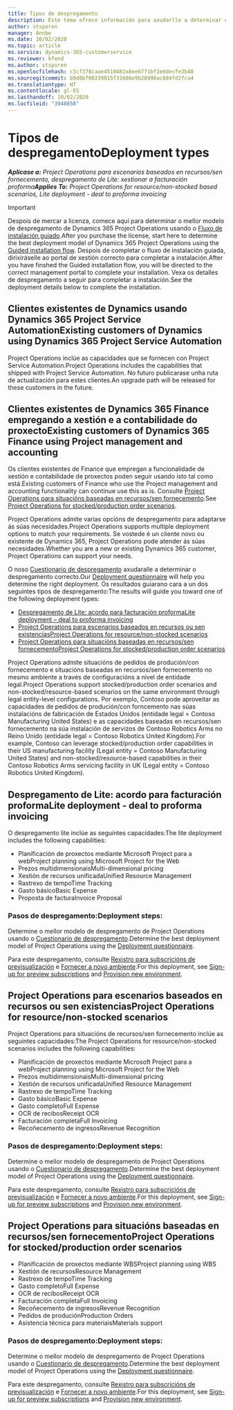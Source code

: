```yaml
---
title: Tipos de despregamento
description: Este tema ofrece información para axudarlle a determinar o tipo de despregamento correcto das operacións do proxecto para a súa empresa.
author: stsporen
manager: Annbe
ms.date: 10/02/2020
ms.topic: article
ms.service: dynamics-365-customerservice
ms.reviewer: kfend
ms.author: stsporen
ms.openlocfilehash: c3cf378caae4510482a8ee6771bf2e6decfe3b48
ms.sourcegitcommit: b9d8bf00239815f31686e9b28998ac684fd2fca4
ms.translationtype: HT
ms.contentlocale: gl-ES
ms.lasthandoff: 10/02/2020
ms.locfileid: "3948858"
---
```

# <a name="deployment-types"></a><span data-ttu-id="d5b47-103">Tipos de despregamento</span><span class="sxs-lookup"><span data-stu-id="d5b47-103">Deployment types</span></span>

<span data-ttu-id="d5b47-104">_**Aplícase a:** Project Operations para escenarios baseados en recursos/sen fornecemento, despregamento de Lite: xestionar a facturación proforma_</span><span class="sxs-lookup"><span data-stu-id="d5b47-104">_**Applies To:** Project Operations for resource/non-stocked based scenarios, Lite deployment - deal to proforma invoicing_</span></span>

> [!IMPORTANT]
> <span data-ttu-id="d5b47-105">Despois de mercar a licenza, comece aquí para determinar o mellor modelo de despregamento de Dynamics 365 Project Operations usando o [Fluxo de instalación guiado](https://aka.ms/provisionprojectoperations).</span><span class="sxs-lookup"><span data-stu-id="d5b47-105">After you purchase the license, start here to determine the best deployment model of Dynamics 365 Project Operations using the [Guided installation flow](https://aka.ms/provisionprojectoperations).</span></span>
> <span data-ttu-id="d5b47-106">Despois de completar o fluxo de instalación guiada, dirixiráselle ao portal de xestión correcto para completar a instalación.</span><span class="sxs-lookup"><span data-stu-id="d5b47-106">After you have finshed the Guided installation flow, you will be directed to the correct management portal to complete your installation.</span></span> <span data-ttu-id="d5b47-107">Vexa os detalles de despregamento a seguir para completar a instalación.</span><span class="sxs-lookup"><span data-stu-id="d5b47-107">See the deployment details below to complete the installation.</span></span>


## <a name="existing-customers-of-dynamics-using-dynamics-365-project-service-automation"></a><span data-ttu-id="d5b47-108">Clientes existentes de Dynamics usando Dynamics 365 Project Service Automation</span><span class="sxs-lookup"><span data-stu-id="d5b47-108">Existing customers of Dynamics using Dynamics 365 Project Service Automation</span></span>
<span data-ttu-id="d5b47-109">Project Operations inclúe as capacidades que se fornecen con Project Service Automation.</span><span class="sxs-lookup"><span data-stu-id="d5b47-109">Project Operations includes the capabilities that shipped with Project Service Automation.</span></span> <span data-ttu-id="d5b47-110">No futuro publicarase unha ruta de actualización para estes clientes.</span><span class="sxs-lookup"><span data-stu-id="d5b47-110">An upgrade path will be released for these customers in the future.</span></span>

## <a name="existing-customers-of-dynamics-365-finance-using-project-management-and-accounting"></a><span data-ttu-id="d5b47-111">Clientes existentes de Dynamics 365 Finance empregando a xestión e a contabilidade do proxecto</span><span class="sxs-lookup"><span data-stu-id="d5b47-111">Existing customers of Dynamics 365 Finance using Project management and accounting</span></span> 

<span data-ttu-id="d5b47-112">Os clientes existentes de Finance que empregan a funcionalidade de xestión e contabilidade de proxectos poden seguir usando isto tal como está.</span><span class="sxs-lookup"><span data-stu-id="d5b47-112">Existing customers of Finance who use the Project management and accounting functionality can continue use this as is.</span></span> <span data-ttu-id="d5b47-113">Consulte [Project Operations para situacións baseadas en recursos/sen fornecemento](#pma).</span><span class="sxs-lookup"><span data-stu-id="d5b47-113">See [Project Operations for stocked/production order scenarios](#pma).</span></span>

<span data-ttu-id="d5b47-114">Project Operations admite varias opcións de despregamento para adaptarse ás súas necesidades.</span><span class="sxs-lookup"><span data-stu-id="d5b47-114">Project Operations supports multiple deployment options to match your requirements.</span></span> <span data-ttu-id="d5b47-115">Se vostede é un cliente novo ou existente de Dynamics 365, Project Operations pode atender ás súas necesidades.</span><span class="sxs-lookup"><span data-stu-id="d5b47-115">Whether you are a new or existing Dynamics 365 customer, Project Operations can support your needs.</span></span>

<span data-ttu-id="d5b47-116">O noso [Cuestionario de despregamento](https://aka.ms/provisionprojectoperations) axudaralle a determinar o despregamento correcto.</span><span class="sxs-lookup"><span data-stu-id="d5b47-116">Our [Deployment questionnaire](https://aka.ms/provisionprojectoperations) will help you determine the right deployment.</span></span> <span data-ttu-id="d5b47-117">Os resultados guiarano cara a un dos seguintes tipos de despregamento:</span><span class="sxs-lookup"><span data-stu-id="d5b47-117">The results will guide you toward one of the following deployment types:</span></span>

- [<span data-ttu-id="d5b47-118">Despregamento de Lite: acordo para facturación proforma</span><span class="sxs-lookup"><span data-stu-id="d5b47-118">Lite deployment – deal to proforma invoicing</span></span>](#lite)
- [<span data-ttu-id="d5b47-119">Project Operations para escenarios baseados en recursos ou sen existencias</span><span class="sxs-lookup"><span data-stu-id="d5b47-119">Project Operations for resource/non-stocked scenarios</span></span>](#integrated)
- [<span data-ttu-id="d5b47-120">Project Operations para situacións baseadas en recursos/sen fornecemento</span><span class="sxs-lookup"><span data-stu-id="d5b47-120">Project Operations for stocked/production order scenarios</span></span>](#pma)

<span data-ttu-id="d5b47-121">Project Operations admite situacións de pedidos de produción/con fornecemento e situacións baseadas en recursos/sen fornecemento no mesmo ambiente a través de configuracións a nivel de entidade legal.</span><span class="sxs-lookup"><span data-stu-id="d5b47-121">Project Operations support stocked/production order scenarios and non-stocked/resource-based scenarios on the same environment through legal entity-level configurations.</span></span> <span data-ttu-id="d5b47-122">Por exemplo, Contoso pode aproveitar as capacidades de pedidos de produción/con forncemento nas súas instalacións de fabricación de Estados Unidos (entidade legal = Contoso Manufacturing United States) e as capacidades baseadas en recursos/sen fornecemento na súa instalación de servizos de Contoso Robotics Arms no Reino Unido (entidade legal = Contoso Robotics United Kingdom).</span><span class="sxs-lookup"><span data-stu-id="d5b47-122">For example, Contoso can leverage stocked/production order capabilities in their US manufacturing facility (Legal entity = Contoso Manufacturing United States) and non-stocked/resource-based capabilities in their Contoso Robotics Arms servicing facility in UK (Legal entity = Contoso Robotics United Kingdom).</span></span>

## <a name="a-namelitelite-deployment---deal-to-proforma-invoicing"></a><span data-ttu-id="d5b47-123"><a name="lite"><a/>Despregamento de Lite: acordo para facturación proforma</span><span class="sxs-lookup"><span data-stu-id="d5b47-123"><a name="lite"><a/>Lite deployment - deal to proforma invoicing</span></span>
<span data-ttu-id="d5b47-124">O despregamento lite inclúe as seguintes capacidades:</span><span class="sxs-lookup"><span data-stu-id="d5b47-124">The lite deployment includes the following capabilities:</span></span>

- <span data-ttu-id="d5b47-125">Planificación de proxectos mediante Microsoft Project para a web</span><span class="sxs-lookup"><span data-stu-id="d5b47-125">Project planning using Microsoft Project for the Web</span></span>
- <span data-ttu-id="d5b47-126">Prezos multidimensionais</span><span class="sxs-lookup"><span data-stu-id="d5b47-126">Multi-dimensional pricing</span></span>
- <span data-ttu-id="d5b47-127">Xestión de recursos unificada</span><span class="sxs-lookup"><span data-stu-id="d5b47-127">Unified Resource Management</span></span>
- <span data-ttu-id="d5b47-128">Rastrexo de tempo</span><span class="sxs-lookup"><span data-stu-id="d5b47-128">Time Tracking</span></span>
- <span data-ttu-id="d5b47-129">Gasto básico</span><span class="sxs-lookup"><span data-stu-id="d5b47-129">Basic Expense</span></span>
- <span data-ttu-id="d5b47-130">Proposta de factura</span><span class="sxs-lookup"><span data-stu-id="d5b47-130">Invoice Proposal</span></span>

### <a name="deployment-steps"></a><span data-ttu-id="d5b47-131">Pasos de despregamento:</span><span class="sxs-lookup"><span data-stu-id="d5b47-131">Deployment steps:</span></span>
<span data-ttu-id="d5b47-132">Determine o mellor modelo de despregamento de Project Operations usando o [Cuestionario de despregamento](https://aka.ms/provisionprojectoperations).</span><span class="sxs-lookup"><span data-stu-id="d5b47-132">Determine the best deployment model of Project Operations using the [Deployment questionnaire](https://aka.ms/provisionprojectoperations).</span></span>

<span data-ttu-id="d5b47-133">Para este despregamento, consulte [Rexistro para subscricións de previsualización](lite-preview-subscription-sign-up.md) e [Fornecer a novo ambiente](lite-deployment.md).</span><span class="sxs-lookup"><span data-stu-id="d5b47-133">For this deployment, see [Sign-up for preview subscriptions](lite-preview-subscription-sign-up.md) and [Provision new environment](lite-deployment.md).</span></span> 


## <a name="a-nameintegratedproject-operations-for-resourcenon-stocked-scenarios"></a><span data-ttu-id="d5b47-134"><a name="integrated"><a/>Project Operations para escenarios baseados en recursos ou sen existencias</span><span class="sxs-lookup"><span data-stu-id="d5b47-134"><a name="integrated"><a/>Project Operations for resource/non-stocked scenarios</span></span>
<span data-ttu-id="d5b47-135">Project Operations para situacións de recursos/sen fornecemento inclúe as seguintes capacidades:</span><span class="sxs-lookup"><span data-stu-id="d5b47-135">The Project Operations for resource/non-stocked scenarios includes the following capabilities:</span></span>
  
- <span data-ttu-id="d5b47-136">Planificación de proxectos mediante Microsoft Project para a web</span><span class="sxs-lookup"><span data-stu-id="d5b47-136">Project planning using Microsoft Project for the Web</span></span>
- <span data-ttu-id="d5b47-137">Prezos multidimensionais</span><span class="sxs-lookup"><span data-stu-id="d5b47-137">Multi-dimensional pricing</span></span>
- <span data-ttu-id="d5b47-138">Xestión de recursos unificada</span><span class="sxs-lookup"><span data-stu-id="d5b47-138">Unified Resource Management</span></span>
- <span data-ttu-id="d5b47-139">Rastrexo de tempo</span><span class="sxs-lookup"><span data-stu-id="d5b47-139">Time Tracking</span></span>
- <span data-ttu-id="d5b47-140">Gasto básico</span><span class="sxs-lookup"><span data-stu-id="d5b47-140">Basic Expense</span></span>
- <span data-ttu-id="d5b47-141">Gasto completo</span><span class="sxs-lookup"><span data-stu-id="d5b47-141">Full Expense</span></span>
- <span data-ttu-id="d5b47-142">OCR de recibos</span><span class="sxs-lookup"><span data-stu-id="d5b47-142">Receipt OCR</span></span>
- <span data-ttu-id="d5b47-143">Facturación completa</span><span class="sxs-lookup"><span data-stu-id="d5b47-143">Full Invoicing</span></span>
- <span data-ttu-id="d5b47-144">Recoñecemento de ingresos</span><span class="sxs-lookup"><span data-stu-id="d5b47-144">Revenue Recognition</span></span>

### <a name="deployment-steps"></a><span data-ttu-id="d5b47-145">Pasos de despregamento:</span><span class="sxs-lookup"><span data-stu-id="d5b47-145">Deployment steps:</span></span>
<span data-ttu-id="d5b47-146">Determine o mellor modelo de despregamento de Project Operations usando o [Cuestionario de despregamento](https://aka.ms/provisionprojectoperations).</span><span class="sxs-lookup"><span data-stu-id="d5b47-146">Determine the best deployment model of Project Operations using the [Deployment questionnaire](https://aka.ms/provisionprojectoperations).</span></span>

<span data-ttu-id="d5b47-147">Para este despregamento, consulte [Rexistro para subscricións de previsualización](resource-sign-up-preview-subscription.md) e [Fornecer a novo ambiente](resource-provision-new-environment.md).</span><span class="sxs-lookup"><span data-stu-id="d5b47-147">For this deployment, see [Sign-up for preview subscriptions](resource-sign-up-preview-subscription.md) and [Provision new environment](resource-provision-new-environment.md).</span></span> 


## <a name="project-operations-for-stockedproduction-order-scenarios"></a><a name="pma"></a><span data-ttu-id="d5b47-148">Project Operations para situacións baseadas en recursos/sen fornecemento</span><span class="sxs-lookup"><span data-stu-id="d5b47-148">Project Operations for stocked/production order scenarios</span></span>

- <span data-ttu-id="d5b47-149">Planificación de proxectos mediante WBS</span><span class="sxs-lookup"><span data-stu-id="d5b47-149">Project planning using WBS</span></span>
- <span data-ttu-id="d5b47-150">Xestión de recursos</span><span class="sxs-lookup"><span data-stu-id="d5b47-150">Resource Management</span></span>
- <span data-ttu-id="d5b47-151">Rastrexo de tempo</span><span class="sxs-lookup"><span data-stu-id="d5b47-151">Time Tracking</span></span>
- <span data-ttu-id="d5b47-152">Gasto completo</span><span class="sxs-lookup"><span data-stu-id="d5b47-152">Full Expense</span></span>
- <span data-ttu-id="d5b47-153">OCR de recibos</span><span class="sxs-lookup"><span data-stu-id="d5b47-153">Receipt OCR</span></span>
- <span data-ttu-id="d5b47-154">Facturación completa</span><span class="sxs-lookup"><span data-stu-id="d5b47-154">Full Invoicing</span></span>
- <span data-ttu-id="d5b47-155">Recoñecemento de ingresos</span><span class="sxs-lookup"><span data-stu-id="d5b47-155">Revenue Recognition</span></span>
- <span data-ttu-id="d5b47-156">Pedidos de produción</span><span class="sxs-lookup"><span data-stu-id="d5b47-156">Production Orders</span></span>
- <span data-ttu-id="d5b47-157">Asistencia técnica para materiais</span><span class="sxs-lookup"><span data-stu-id="d5b47-157">Materials support</span></span>

### <a name="deployment-steps"></a><span data-ttu-id="d5b47-158">Pasos de despregamento:</span><span class="sxs-lookup"><span data-stu-id="d5b47-158">Deployment steps:</span></span>
<span data-ttu-id="d5b47-159">Determine o mellor modelo de despregamento de Project Operations usando o [Cuestionario de despregamento](https://aka.ms/provisionprojectoperations).</span><span class="sxs-lookup"><span data-stu-id="d5b47-159">Determine the best deployment model of Project Operations using the [Deployment questionnaire](https://aka.ms/provisionprojectoperations).</span></span>

<span data-ttu-id="d5b47-160">Para este despregamento, consulte [Rexistro para subscricións de previsualización](https://docs.microsoft.com/dynamics365/fin-ops-core/dev-itpro/dev-tools/sign-up-preview-subscription?toc=/dynamics365/finance/toc.json) e [Fornecer a novo ambiente](https://docs.microsoft.com/dynamics365/fin-ops-core/dev-itpro/deployment/deploy-demo-environment?toc=/dynamics365/finance/toc.json).</span><span class="sxs-lookup"><span data-stu-id="d5b47-160">For this deployment, see [Sign-up for preview subscriptions](https://docs.microsoft.com/dynamics365/fin-ops-core/dev-itpro/dev-tools/sign-up-preview-subscription?toc=/dynamics365/finance/toc.json) and [Provision new environment](https://docs.microsoft.com/dynamics365/fin-ops-core/dev-itpro/deployment/deploy-demo-environment?toc=/dynamics365/finance/toc.json).</span></span> 



